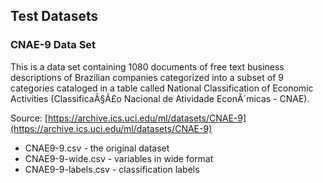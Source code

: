 Test Datasets
---------------



### CNAE-9 Data Set 

This is a data set containing 1080 documents of free text business descriptions of Brazilian companies categorized into a 
subset of 9 categories cataloged in a table called National Classification of Economic Activities (ClassificaÃ§Ã£o Nacional de 
Atividade EconÃ´micas - CNAE). 

Source: [https://archive.ics.uci.edu/ml/datasets/CNAE-9](https://archive.ics.uci.edu/ml/datasets/CNAE-9)

* CNAE9-9.csv  - the original dataset
* CNAE9-9-wide.csv - variables in wide format
* CNAE9-9-labels.csv - classification labels